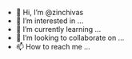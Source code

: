- 👋 Hi, I’m @zinchivas
- 👀 I’m interested in ...
- 🌱 I’m currently learning ...
- 💞️ I’m looking to collaborate on ...
- 📫 How to reach me ...

<!---
zinchivas/zinchivas is a ✨ special ✨ repository because its `README.md` (this file) appears on your GitHub profile.
You can click the Preview link to take a look at your changes.
--->
